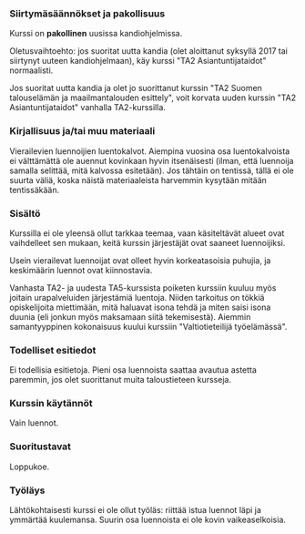 ### Siirtymäsäännökset ja pakollisuus

Kurssi on **pakollinen** uusissa kandiohjelmissa.

Oletusvaihtoehto: jos suoritat uutta kandia (olet aloittanut syksyllä 2017 tai siirtynyt uuteen kandiohjelmaan), käy kurssi "TA2 Asiantuntijataidot" normaalisti.

Jos suoritat uutta kandia ja olet jo suorittanut kurssin "TA2 Suomen talouselämän ja maailmantalouden esittely", voit korvata uuden kurssin "TA2 Asiantuntijataidot" vanhalla TA2-kurssilla.

### Kirjallisuus ja/tai muu materiaali

Vierailevien luennoijien luentokalvot. Aiempina vuosina osa luentokalvoista ei välttämättä ole auennut kovinkaan hyvin itsenäisesti (ilman, että luennoija samalla selittää, mitä kalvossa esitetään). Jos tähtäin on tentissä, tällä ei ole suurta väliä, koska näistä materiaaleista harvemmin kysytään mitään tentissäkään.

### Sisältö

Kurssilla ei ole yleensä ollut tarkkaa teemaa, vaan käsiteltävät alueet ovat vaihdelleet sen mukaan, keitä kurssin järjestäjät ovat saaneet luennoijiksi. 

Usein vierailevat luennoijat ovat olleet hyvin korkeatasoisia puhujia, ja keskimäärin luennot ovat kiinnostavia.

Vanhasta TA2- ja uudesta TA5-kurssista poiketen kurssiin kuuluu myös joitain urapalveluiden järjestämiä luentoja. Niiden tarkoitus on tökkiä opiskelijoita miettimään, mitä haluavat isona tehdä ja miten saisi isona duunia (eli jonkun myös maksamaan siitä tekemisestä). Aiemmin samantyyppinen kokonaisuus kuului kurssiin "Valtiotieteilijä työelämässä".

### Todelliset esitiedot

Ei todellisia esitietoja. Pieni osa luennoista saattaa avautua astetta paremmin, jos olet suorittanut muita taloustieteen kursseja.

### Kurssin käytännöt

Vain luennot.

### Suoritustavat

Loppukoe.

### Työläys

Lähtökohtaisesti kurssi ei ole ollut työläs: riittää istua luennot läpi ja ymmärtää kuulemansa. Suurin osa luennoista ei ole kovin vaikeaselkoisia.